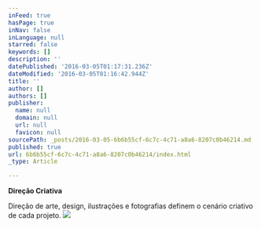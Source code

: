 ```yaml
---
inFeed: true
hasPage: true
inNav: false
inLanguage: null
starred: false
keywords: []
description: ''
datePublished: '2016-03-05T01:17:31.236Z'
dateModified: '2016-03-05T01:16:42.944Z'
title: ''
author: []
authors: []
publisher:
  name: null
  domain: null
  url: null
  favicon: null
sourcePath: _posts/2016-03-05-6b6b55cf-6c7c-4c71-a8a6-8207c0b46214.md
published: true
url: 6b6b55cf-6c7c-4c71-a8a6-8207c0b46214/index.html
_type: Article

---
```

**Direção Criativa**

Direção de arte, design, ilustrações e fotografias definem o cenário criativo de cada projeto.
![](https://the-grid-user-content.s3-us-west-2.amazonaws.com/3040ca0f-ad0d-4f2a-9f56-b038cbd69a3e.png)